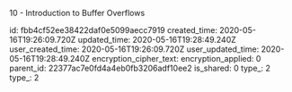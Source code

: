 10 - Introduction to Buffer Overflows

id: fbb4cf52ee38422daf0e5099aecc7919
created_time: 2020-05-16T19:26:09.720Z
updated_time: 2020-05-16T19:28:49.240Z
user_created_time: 2020-05-16T19:26:09.720Z
user_updated_time: 2020-05-16T19:28:49.240Z
encryption_cipher_text: 
encryption_applied: 0
parent_id: 22377ac7e0fd4a4eb0fb3206adf10ee2
is_shared: 0
type_: 2
type_: 2